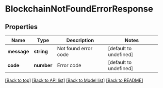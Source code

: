 # BlockchainNotFoundErrorResponse

## Properties

|Name | Type | Description | Notes|
|------------ | ------------- | ------------- | -------------|
|**message** | **string** | Not found error code | [default to undefined]|
|**code** | **number** | Error code | [default to undefined]|




[[Back to top]](#) [[Back to API list]](../../README.md#documentation-for-api-endpoints) [[Back to Model list]](../../README.md#documentation-for-models) [[Back to README]](../../README.md)

